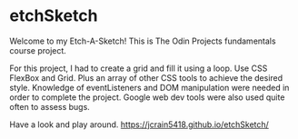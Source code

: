 # etchSketch
Welcome to my Etch-A-Sketch!
This is 
The Odin Projects fundamentals course project.

For this project, I had to create a grid and fill it using a loop.
Use CSS FlexBox and Grid. Plus an array of other CSS tools to achieve the desired style.
Knowledge of eventListeners and DOM manipulation were needed in order to complete the project.
Google web dev tools were also used quite often to assess bugs.

Have a look and play around. https://jcrain5418.github.io/etchSketch/

